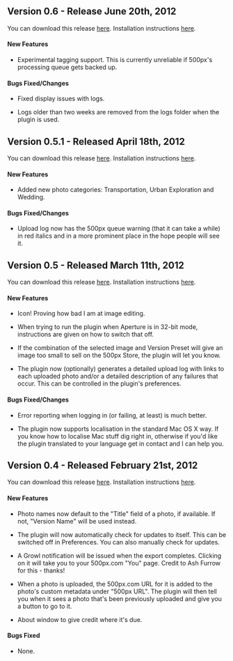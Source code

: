 ## Version 0.6 - Release June 20th, 2012 ##

You can download this release [here](https://github.com/downloads/iKenndac/500px-Aperture-Uploader/500px%20Aperture%20Uploader-Latest.zip). Installation instructions [here](https://github.com/iKenndac/500px-Aperture-Uploader/blob/master/README.markdown).

#### New Features ####

* Experimental tagging support. This is currently unreliable if 500px's processing queue gets backed up.

#### Bugs Fixed/Changes ####

* Fixed display issues with logs.

* Logs older than two weeks are removed from the logs folder when the plugin is used. 

## Version 0.5.1 - Released April 18th, 2012 ##

You can download this release [here](https://github.com/downloads/iKenndac/500px-Aperture-Uploader/500px%20Aperture%20Uploader-Latest.zip). Installation instructions [here](https://github.com/iKenndac/500px-Aperture-Uploader/blob/master/README.markdown).

#### New Features ####

* Added new photo categories: Transportation, Urban Exploration and Wedding.

#### Bugs Fixed/Changes ####

* Upload log now has the 500px queue warning (that it can take a while) in red italics and in a more prominent place in the hope people will see it.

## Version 0.5 - Released March 11th, 2012 ##

You can download this release [here](https://github.com/downloads/iKenndac/500px-Aperture-Uploader/500px%20Aperture%20Uploader-Latest.zip). Installation instructions [here](https://github.com/iKenndac/500px-Aperture-Uploader/blob/master/README.markdown).

#### New Features ####

* Icon! Proving how bad I am at image editing.

* When trying to run the plugin when Aperture is in 32-bit mode, instructions are given on how to switch that off.

* If the combination of the selected image and Version Preset will give an image too small to sell on the 500px Store, the plugin will let you know.

* The plugin now (optionally) generates a detailed upload log with links to each uploaded photo and/or a detailed description of any failures that occur. This can be controlled in the plugin's preferences.

#### Bugs Fixed/Changes ####

* Error reporting when logging in (or failing, at least) is much better.

* The plugin now supports localisation in the standard Mac OS X way. If you know how to localise Mac stuff dig right in, otherwise if you'd like the plugin translated to your language get in contact and I can help you.


## Version 0.4 - Released February 21st, 2012 ##

You can download this release [here](https://github.com/downloads/iKenndac/500px-Aperture-Uploader/500px%20Aperture%20Uploader-0.4.zip). Installation instructions [here](https://github.com/iKenndac/500px-Aperture-Uploader/blob/master/README.markdown).

#### New Features ####

* Photo names now default to the "Title" field of a photo, if available. If not, "Version Name" will be used instead.

* The plugin will now automatically check for updates to itself. This can be switched off in Preferences. You can also manually check for updates.

* A Growl notification will be issued when the export completes. Clicking on it will take you to your 500px.com "You" page. Credit to Ash Furrow for this - thanks!

* When a photo is uploaded, the 500px.com URL for it is added to the photo's custom metadata under "500px URL". The plugin will then tell you when it sees a photo that's been previously uploaded and give you a button to go to it.

* About window to give credit where it's due.

#### Bugs Fixed ####

* None.